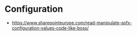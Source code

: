 # Configuration

- https://www.sharepointeurope.com/read-manipulate-spfx-configuration-values-code-like-boss/
